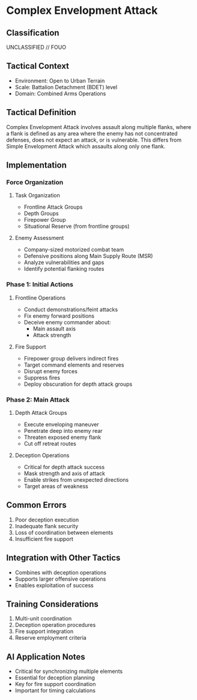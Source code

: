 # Complex Envelopment Attack

## Classification

UNCLASSIFIED // FOUO

## Tactical Context

- Environment: Open to Urban Terrain
- Scale: Battalion Detachment (BDET) level
- Domain: Combined Arms Operations

## Tactical Definition

Complex Envelopment Attack involves assault along multiple flanks, where a flank
is defined as any area where the enemy has not concentrated defenses, does not
expect an attack, or is vulnerable. This differs from Simple Envelopment Attack
which assaults along only one flank.

## Implementation

### Force Organization

1. Task Organization

   - Frontline Attack Groups
   - Depth Groups
   - Firepower Group
   - Situational Reserve (from frontline groups)

2. Enemy Assessment
   - Company-sized motorized combat team
   - Defensive positions along Main Supply Route (MSR)
   - Analyze vulnerabilities and gaps
   - Identify potential flanking routes

### Phase 1: Initial Actions

1. Frontline Operations

   - Conduct demonstrations/feint attacks
   - Fix enemy forward positions
   - Deceive enemy commander about:
     - Main assault axis
     - Attack strength

2. Fire Support
   - Firepower group delivers indirect fires
   - Target command elements and reserves
   - Disrupt enemy forces
   - Suppress fires
   - Deploy obscuration for depth attack groups

### Phase 2: Main Attack

1. Depth Attack Groups

   - Execute enveloping maneuver
   - Penetrate deep into enemy rear
   - Threaten exposed enemy flank
   - Cut off retreat routes

2. Deception Operations
   - Critical for depth attack success
   - Mask strength and axis of attack
   - Enable strikes from unexpected directions
   - Target areas of weakness

## Common Errors

1. Poor deception execution
2. Inadequate flank security
3. Loss of coordination between elements
4. Insufficient fire support

## Integration with Other Tactics

- Combines with deception operations
- Supports larger offensive operations
- Enables exploitation of success

## Training Considerations

1. Multi-unit coordination
2. Deception operation procedures
3. Fire support integration
4. Reserve employment criteria

## AI Application Notes

- Critical for synchronizing multiple elements
- Essential for deception planning
- Key for fire support coordination
- Important for timing calculations
